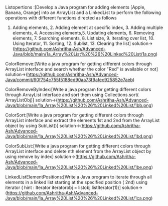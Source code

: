 Listopertions :[Develop a Java program for adding elements [Apple, Banana, Orange] into an ArrayList
and a LinkedList to perform the following operations with different functions directed as
follows
1. Adding elements, 2. Adding element at specific index, 3. Adding multiple elements, 4.
Accessing elements,5. Updating elements, 6. Removing elements, 7. Searching elements, 8. List
size, 9. Iterating over list, 10. Using Iterator, 11. Sorting, 12. Sublist, 13. Clearing the list]
solution->(https://github.com/Ashritha-Ash/Advanced-Java/blob/main/1a_Array%20List%20%26%20Linked%20List/1a.png)

ColorRemove:[Write a java program for getting different colors through ArrayList interface and search whether
the color "Red" is available or not]
solution->(https://github.com/Ashritha-Ash/Advanced-Java/commit/60f754c755f5188ed90aa73f9afec925852e7aeb)

ColorRemoveByIndex:[Write a java program for getting different colors through ArrayList interface and sort them
using Collections.sort( ArrayListObj)]
solution->(https://github.com/Ashritha-Ash/Advanced-Java/blob/main/1a_Array%20List%20%26%20Linked%20List/1bb.png)

ColorSort:[Write a java program for getting different colors through ArrayList interface and extract the
elements 1st and 2nd from the ArrayList object by using SubList()]
solution->(https://github.com/Ashritha-Ash/Advanced-Java/blob/main/1a_Array%20List%20%26%20Linked%20List/1bd.png)

ColorSubList:[Write a java program for getting different colors through ArrayList interface and delete nth
element from the ArrayList object by using remove by index]
solution->(https://github.com/Ashritha-Ash/Advanced-Java/blob/main/1a_Array%20List%20%26%20Linked%20List/1be.png)

LinkedListElementPositions:[Write a Java program to iterate through all elements in a linked list starting at the
specified position ( 2nd) using iterator ( hint : Iterator iteratorobj = listobj.listIterator(1))]
solution->(https://github.com/Ashritha-Ash/Advanced-Java/blob/main/1a_Array%20List%20%26%20Linked%20List/1ca.png)
